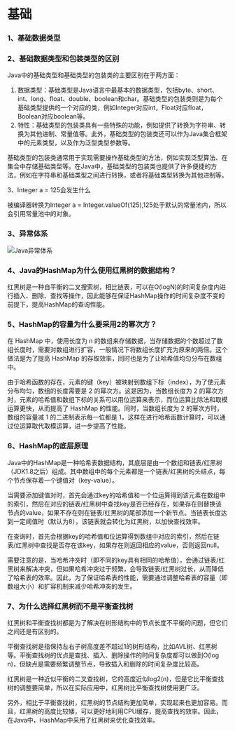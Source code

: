 # 基础

### 1、基础数据类型

### 2、基础数据类型和包装类型的区别

Java中的基础类型和基础类型的包装类的主要区别在于两方面：

1. 数据类型：基础类型是Java语言中最基本的数据类型，包括byte、short、int、long、float、double、boolean和char。基础类型的包装类则是为每个基础类型提供的一个对应的类，例如Integer对应int，Float对应float，Boolean对应boolean等。
2. 特性：基础类型的包装类具有一些特殊的功能，例如提供了转换为字符串、转换为其他进制、常量值等。此外，基础类型的包装类还可以作为Java集合框架中的元素类型，以及作为泛型类型参数等。

基础类型的包装类通常用于实现需要操作基础类型的方法，例如实现泛型算法、在集合中存储基础类型等。在Java中，基础类型的包装类也提供了许多便捷的方法，例如在字符串和基础类型之间进行转换，或者将基础类型转换为其他进制等。

3、Integer a = 125会发生什么

被编译器转换为Integer a = Integer.valueOf(125),125处于默认的常量池内，所以会引用常量池中的对象。

### 3、异常体系

![Java异常体系](https://pdai.tech/images/java/java-basic-exception-1.png)



### 4、Java的HashMap为什么使用红黑树的数据结构？

红黑树是一种自平衡的二叉搜索树，相比链表，可以在O(logN)的时间复杂度内进行插入、删除、查找等操作，因此能够在保证HashMap操作的时间复杂度不变的前提下，提高HashMap的查询性能。

### 5、HashMap的容量为什么要采用2的幂次方？

在 HashMap 中，使用长度为 n 的数组来存储数据，当存储数据的个数超过了数组长度时，需要对数组进行扩容，一般情况下将数组长度扩充为原来的两倍。这个做法是为了提高 HashMap 的存取效率，同时也是为了让哈希值均匀分布在数组中。

由于哈希函数的存在，元素的键（key）被映射到数组下标（index），为了使元素分布均匀，数组的长度需要是 2 的幂次方。这是因为，当数组长度为 2 的幂次方时，元素的哈希值和数组下标的关系可以用位运算来表示，而位运算比除法和取模运算更快，从而提高了 HashMap 的性能。同时，当数组长度为 2 的幂次方时，数组的容量减 1 的二进制表示每一位都是 1，这样在进行哈希函数计算时，可以通过位运算取代取模运算，进一步提高了性能。

### 6、HashMap的底层原理

Java中的HashMap是一种哈希表数据结构，其底层是由一个数组和链表/红黑树（JDK1.8之后）组成。其中数组中的每个元素都是一个链表/红黑树的头结点，每个节点保存着一个键值对（key-value）。

当需要添加键值对时，首先会通过key的哈希值和一个位运算得到该元素在数组中的索引，然后在对应的链表/红黑树中查找key是否已经存在，如果存在则替换该节点的value，如果不存在则在链表/红黑树的尾部添加一个新节点。当链表长度达到一定阈值时（默认为8），该链表就会转化为红黑树，以加快查找效率。

在查询时，首先会根据key的哈希值和位运算得到数组中对应的索引，然后在链表/红黑树中查找是否存在该key，如果存在则返回相应的value，否则返回null。

需要注意的是，当哈希冲突时（即不同的key具有相同的哈希值），会通过链表/红黑树来解决冲突，但如果哈希冲突过于频繁，会导致链表/红黑树过长，从而降低了哈希表的效率。因此，为了保证哈希表的性能，需要通过调整哈希表的容量（即数组大小）和扩容机制来减少哈希冲突的发生。

### 7、为什么选择红黑树而不是平衡查找树

红黑树和平衡查找树都是为了解决在树形结构中的节点长度不平衡的问题，但它们之间还是有区别的。

平衡查找树是指保持左右子树高度差不超过1的树形结构，比如AVL树、红黑树等。平衡查找树的优点是查找、插入、删除操作的时间复杂度都可以做到O(log n)，但缺点是需要频繁调整节点，导致插入和删除的时间复杂度比较高。

红黑树是一种近似平衡的二叉查找树，它的高度近似log2(n)，但是它比平衡查找树的调整要简单，所以在实际应用中，红黑树比平衡查找树使用更广泛。

另外，相比于平衡查找树，红黑树的节点结构更加简单，实现起来也更加容易。而且，红黑树的高度比较矮，可以更好地利用CPU缓存，提高查找的效率。因此，在Java中，HashMap中采用了红黑树来优化查找效率。
